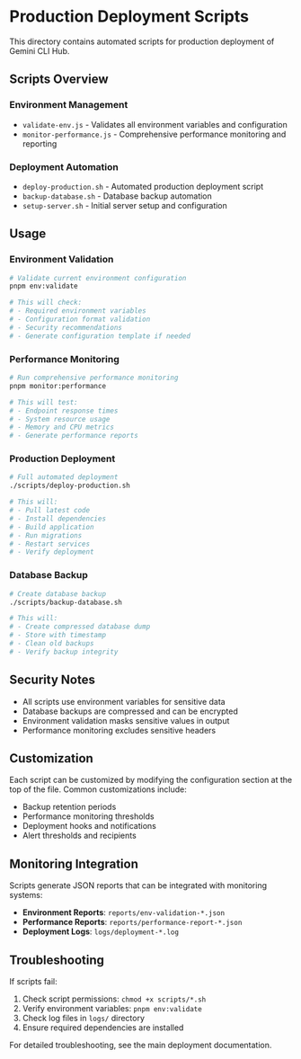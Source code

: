 # Production Deployment Scripts

This directory contains automated scripts for production deployment of Gemini CLI Hub.

## Scripts Overview

### Environment Management
- `validate-env.js` - Validates all environment variables and configuration
- `monitor-performance.js` - Comprehensive performance monitoring and reporting

### Deployment Automation
- `deploy-production.sh` - Automated production deployment script
- `backup-database.sh` - Database backup automation
- `setup-server.sh` - Initial server setup and configuration

## Usage

### Environment Validation
```bash
# Validate current environment configuration
pnpm env:validate

# This will check:
# - Required environment variables
# - Configuration format validation
# - Security recommendations
# - Generate configuration template if needed
```

### Performance Monitoring
```bash
# Run comprehensive performance monitoring
pnpm monitor:performance

# This will test:
# - Endpoint response times
# - System resource usage
# - Memory and CPU metrics
# - Generate performance reports
```

### Production Deployment
```bash
# Full automated deployment
./scripts/deploy-production.sh

# This will:
# - Pull latest code
# - Install dependencies
# - Build application
# - Run migrations
# - Restart services
# - Verify deployment
```

### Database Backup
```bash
# Create database backup
./scripts/backup-database.sh

# This will:
# - Create compressed database dump
# - Store with timestamp
# - Clean old backups
# - Verify backup integrity
```

## Security Notes

- All scripts use environment variables for sensitive data
- Database backups are compressed and can be encrypted
- Environment validation masks sensitive values in output
- Performance monitoring excludes sensitive headers

## Customization

Each script can be customized by modifying the configuration section at the top of the file. Common customizations include:

- Backup retention periods
- Performance monitoring thresholds
- Deployment hooks and notifications
- Alert thresholds and recipients

## Monitoring Integration

Scripts generate JSON reports that can be integrated with monitoring systems:

- **Environment Reports**: `reports/env-validation-*.json`
- **Performance Reports**: `reports/performance-report-*.json`
- **Deployment Logs**: `logs/deployment-*.log`

## Troubleshooting

If scripts fail:

1. Check script permissions: `chmod +x scripts/*.sh`
2. Verify environment variables: `pnpm env:validate`
3. Check log files in `logs/` directory
4. Ensure required dependencies are installed

For detailed troubleshooting, see the main deployment documentation.